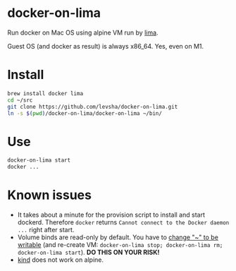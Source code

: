 # docker-on-lima
Run docker on Mac OS using alpine VM run by [lima](https://github.com/lima-vm/lima).

Guest OS (and docker as result) is always x86_64. Yes, even on M1.


# Install

```sh
brew install docker lima
cd ~/src
git clone https://github.com/levsha/docker-on-lima.git
ln -s $(pwd)/docker-on-lima/docker-on-lima ~/bin/
```

# Use
```sh
docker-on-lima start
docker ...
```

# Known issues
* It takes about a minute for the provision script to install and start dockerd. Therefore `docker` returns `Cannot connect to the Docker daemon ...` right after start.
* Volume binds are read-only by default. You have to [change "~" to be writable](https://github.com/levsha/docker-on-lima/blob/main/docker-on-lima.yaml#L10) (and re-create VM: `docker-on-lima stop; docker-on-lima rm; docker-on-lima start`). **DO THIS ON YOUR RISK!**
* [kind](https://kind.sigs.k8s.io/) does not work on alpine.
